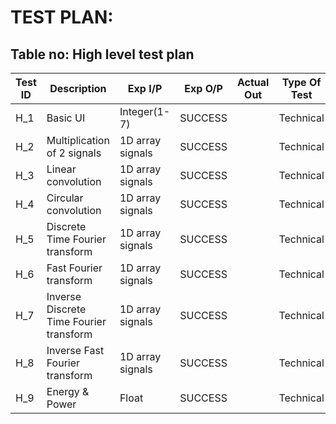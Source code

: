 # TEST PLAN:

## Table no: High level test plan

| **Test ID** | **Description**                                              | **Exp I/P** | **Exp O/P** | **Actual Out** |**Type Of Test**  |  
|-------------|--------------------------------------------------------------|------------|-------------|----------------|------------------| 
| H_1 | Basic UI | Integer(1-7) | SUCCESS |                | Technical |
| H_2 | Multiplication of 2 signals | 1D array signals | SUCCESS |          | Technical |
| H_3 | Linear convolution | 1D array signals | SUCCESS |         | Technical |
| H_4 | Circular convolution | 1D array signals | SUCCESS |       | Technical |
| H_5 | Discrete Time Fourier transform | 1D array signals | SUCCESS |          | Technical |
| H_6 | Fast Fourier transform | 1D array signals | SUCCESS |        | Technical |
| H_7 | Inverse Discrete Time Fourier transform | 1D array signals | SUCCESS |       | Technical |
| H_8 | Inverse Fast Fourier transform | 1D array signals | SUCCESS |      | Technical |
| H_9 | Energy & Power | Float | SUCCESS |       | Technical |
